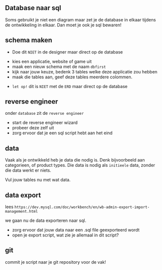 ## Database naar sql

Soms gebruikt je niet een diagram maar zet je de database in elkaar tijdens de ontwikkeling in elkaar.
Dan moet je ook je sql bewaren!



## schema maken

* Doe dit `NIET` in de designer maar direct op de database

- kies een applicatie, website of game uit
- maak een nieuw schema met de naam `dbfirst`
- kijk naar jouw keuze, bedenk 3 tables welke deze applicatie zou hebben
- maak die tables aan, geef deze tables meerdere colommen.
* `let op!` dit is `NIET` met de `ERD` maar direct op de database

## reverse engineer

onder `database` zit de `reverse engineer`
- start de reverse engineer wizard
- probeer deze zelf uit
- zorg ervoor dat je een sql script hebt aan het eind

## data

Vaak als je ontwikkeld heb je data die nodig is. Denk bijvoorbeeld aan 
categorieen, of product types. Die data is nodig als `initieele` data, zonder die data werkt er niets.

Vul jouw tables nu met wat data.

## data export

lees `https://dev.mysql.com/doc/workbench/en/wb-admin-export-import-management.html`

we gaan nu de data exporteren naar sql.
- zorg ervoor dat jouw data naar een .sql file geexporteerd wordt
- open je export script, wat zie je allemaal in dit script?


## git

commit je script naar je git repository voor de vak!